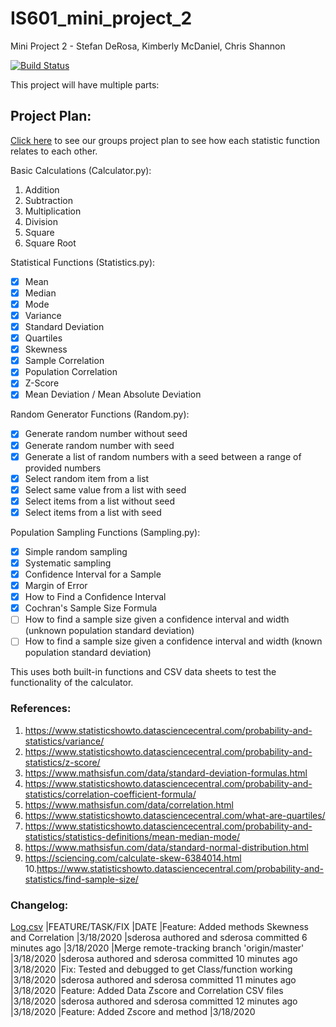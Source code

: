 # IS601_mini_project_2
Mini Project 2 - Stefan DeRosa, Kimberly McDaniel, Chris Shannon


[![Build Status](https://travis-ci.com/cshannon-mdsol/IS601_mini_project_2.svg?token=SKBo1dSTVngF4YhyWNFn&branch=master)](https://travis-ci.com/cshannon-mdsol/IS601_mini_project_2)


This project will have multiple parts:

## Project Plan:
[Click here](https://github.com/cshannon-mdsol/IS601_mini_project_2/blob/master/Project_Plan.md) to see our groups project plan to see how each statistic function relates to each other.

Basic Calculations (Calculator.py):
1. Addition
2. Subtraction
3. Multiplication
4. Division
5. Square
6. Square Root

Statistical Functions (Statistics.py): 
- [x] Mean
- [x] Median
- [x] Mode
- [x] Variance
- [x] Standard Deviation
- [X] Quartiles
- [x] Skewness
- [x] Sample Correlation
- [x] Population Correlation
- [x] Z-Score
- [x] Mean Deviation / Mean Absolute Deviation

Random Generator Functions (Random.py): 
- [x] Generate random number without seed
- [x] Generate random number with seed
- [x] Generate a list of random numbers with a seed between a range of provided numbers
- [x] Select random item from a list
- [x] Select same value from a list with seed
- [x] Select items from a list without seed
- [x] Select items from a list with seed

Population Sampling Functions (Sampling.py): 
- [x] Simple random sampling
- [x] Systematic sampling
- [x] Confidence Interval for a Sample
- [x] Margin of Error
- [x] How to Find a Confidence Interval
- [x] Cochran's Sample Size Formula
- [ ] How to find a sample size given a confidence interval and width (unknown population standard deviation)
- [ ] How to find a sample size given a confidence interval and width (known population standard deviation)

This uses both built-in functions and CSV data sheets to test the 
functionality of the calculator.


### References:
1. https://www.statisticshowto.datasciencecentral.com/probability-and-statistics/variance/
2. https://www.statisticshowto.datasciencecentral.com/probability-and-statistics/z-score/
3. https://www.mathsisfun.com/data/standard-deviation-formulas.html
4. https://www.statisticshowto.datasciencecentral.com/probability-and-statistics/correlation-coefficient-formula/
5. https://www.mathsisfun.com/data/correlation.html
6. https://www.statisticshowto.datasciencecentral.com/what-are-quartiles/
7. https://www.statisticshowto.datasciencecentral.com/probability-and-statistics/statistics-definitions/mean-median-mode/
8. https://www.mathsisfun.com/data/standard-normal-distribution.html
9. https://sciencing.com/calculate-skew-6384014.html
10.https://www.statisticshowto.datasciencecentral.com/probability-and-statistics/find-sample-size/


### Changelog:
[Log.csv](./log.csv)
|FEATURE/TASK/FIX	|DATE
|Feature: Added methods Skewness and Correlation	|3/18/2020
|sderosa authored and sderosa committed 6 minutes ago	|3/18/2020
|Merge remote-tracking branch 'origin/master'	|3/18/2020
|sderosa authored and sderosa committed 10 minutes ago	|3/18/2020
|Fix: Tested and debugged to get Class/function working	|3/18/2020
|sderosa authored and sderosa committed 11 minutes ago	|3/18/2020
|Feature: Added Data Zscore and Correlation CSV files	|3/18/2020
|sderosa authored and sderosa committed 12 minutes ago	|3/18/2020
|Feature: Added Zscore and method	|3/18/2020
